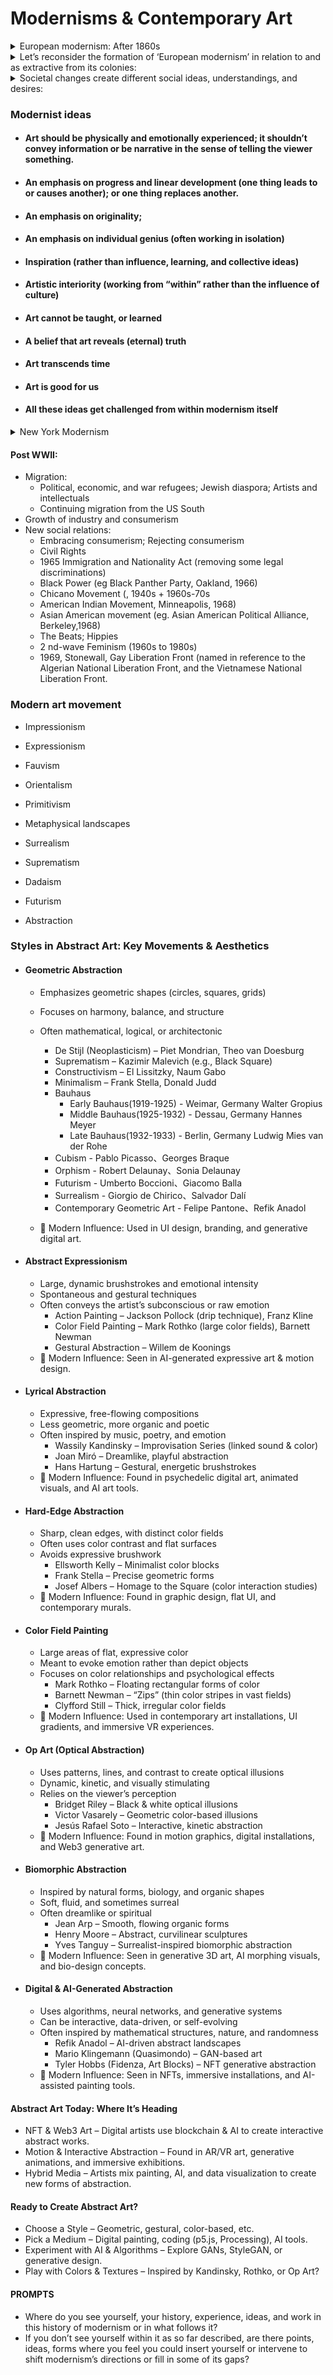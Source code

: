 # Modernisms & Contemporary Art
<details>
  <summary>European modernism: After 1860s</summary>

- Industrialization:
- First Industrial Revolution: 1760s
- Second Industrial Revolution: 1850s
    - Growth of cities; large-scale factories; inventions of the cotton gin, sheet glass, steam
    power, cement, iron, steel, gas lighting, building of ships, railways, and roads;
    - Changes in social relations, ending of feudal systems, and growth of a middle-class,
    wider patronage of the arts;
    - inventions in photography (Joseph Nicéphore Niépce, 1922/26; Louis-Jacques-Mandé
    Daguerre (glass plate), 1839; William Henry Fox Talbot (paper negative), 1839...);
    - invention of paint tubes (1841);
    - Scientific inventions and changing ideas;
    - The spread of secular thought;
</details>

<details>
    <summary>Let’s reconsider the formation of ‘European modernism’ in relation to and as extractive from its colonies:</summary>

- Industrialization:
    -  Wealth developed from slavery;
    -  Wealth developed from raw materials from colonies;
    -  Industrialization concentrated in Europe by de-industrializing other regions (through
    taxes, removal of raw materials, trade treaties, sanctions, wars)
    -  Development of shipping industries;
    -  Growth of port cities connected to shipping (gold, silver, slaves, cotton, spices, ores,
    wood, etc);
    -  Migration to port cities and across seas;
    -  Wealth used to create museums to house and display colonial artefacts;
    -  Wider patronage of the arts, museums and salons to display art to the public;
    -  Artists traveling to different colonized countries (Gauguin, Pechstein, Matisse, ...)
    -  Artists gaining access to artefacts from around the world (Rousseau, Picasso...)
</details>

<details>
    <summary>Societal changes create different social ideas, understandings, and desires:</summary>

- The rise of the middle classes (the bourgeoisie);
- theories of social relations through economies:
    - Adam Smith (The Wealth of Nations, 1776, capitalism and the division of labor)
    - Karl Marx (Das Kapital, 1867-1883, analysis of capital and development of communism and socialism)
- theories of social relations through biology (Charles Darwin, On the Origin of
Species,1859);
- theories of social relations through psychology (Sigmund Freud: psychoanalysis,
dreams, repression, the unconscious, sexuality, the Id, Ego, etc)
- The conflict of class (away from monarchy and towards the middle and working classes)
- The idea that Europe had run its course/the search elsewhere for new forms
    -  Orientalism; primitivism
- The influence of urban life and technology
- The trajectory away from depicting history
    - away from mythology
    - away from naturalism and realism
- The trajectory towards depicting the present, and its many changes
    - towards experimentation
    - towards the new
    - towards flatness
    - towards abstraction
- Impressionism (France) 1860s (the breakdown of the image through color); Pointillism,
1886, develops out of Impressionism,
- Expressionism (expressing the artist’s inner feelings), beginning in early 1900s
    - German expressionism: Die Brucke (The Bridge), 1905-13
    - German expressionism: Die Blaue Reiter (The Blue Rider), 1912-14
- Fauvism (France), approx. 1905-1910, (the expansion of color)
- Cubism (Paris) (the breakdown of form)
- Constructivism (Russia), 1915, art In service to revolution
- Suprematism (Russia), 1913 (“the supremacy of pure artistic feeling” Kasimir Malevich)
- Surrealism (interiority, dreams, and the influence of Sigmund Freud’s The Interpretation of
Dreams, 1899; and later, Carl Jung’s ideas of archetypes and the “collective unconscious”)
- Futurism (Italy), 1909-1918
- Found materials, collage, assemblage (Paris, Germany) and the Readymade (New York)
- Abstract Expressionism (New York), 1940s – 1950s
</details>

### Modernist ideas
- #### Art should be physically and emotionally experienced; it shouldn’t convey information or be narrative in the sense of telling the viewer something.
- #### An emphasis on progress and linear development (one thing leads to or causes another); or one thing replaces another.
- #### An emphasis on originality;
- #### An emphasis on individual genius (often working in isolation)
- #### Inspiration (rather than influence, learning, and collective ideas)
- #### Artistic interiority (working from “within” rather than the influence of culture)
- #### Art cannot be taught, or learned
- #### A belief that art reveals (eternal) truth
- #### Art transcends time
- #### Art is good for us
- #### All these ideas get challenged from within modernism itself


<details>
    <summary>New York Modernism</summary>
#### D.T. SUZUKI (1870–1966), writes Richard M. Jaffe, was “one of the most culturally influential Asians - In a seven-decade globe-trotting career, Suzuki almost single-handedly introduced Zen to the West while promoting the preservation of Buddhism in Asia.
- He became the world’s foremost authority on the subject, the most
identifiable representative of Japanese culture, and even a spokesperson for Asians generally in the Western, white maledominated world of intellectuals.
- Then in 1956, pocket-sized paperback editions of his Englishlanguage writings brought the 86-year-old Suzuki celebrity status.
- With Martin Heidegger, Carl Jung, John Cage, and the Beats among the countless artists, scholars, and seekers who admired him, Suzuki had a huge impact on 20th-century global thought.
#### A decade after World War II, a new culture was emerging, one in which waves of products targeted at a growing class of consumers were advertised on TV, in magazines and newspapers, and on larger-than-life billboards.
- Artists around the world were inspired by this explosion of mass media and began to
use it as source material, repurposing commercial images and depicting familiar
subjects, from everyday objects to the stars and stories that populated the front page.
- Yet there was no single approach: artists both celebrated and criticized the era’s surge
of consumerism.
- In 1957, the British artist Richard Hamilton tried to summarize these new tendencies
by coining the term “Pop Art,” describing it to friends as “Popular (designed for a mass
audience), Transient (short-term solution), Expendable (easily forgotten), Low cost,
Mass produced, Young (aimed at youth), Witty, Sexy, Gimmicky, Glamorous, Big
Business.”
</details>

#### Post WWII:
- Migration:
   - Political, economic, and war refugees; Jewish diaspora; Artists and
intellectuals
   - Continuing migration from the US South
- Growth of industry and consumerism
- New social relations:
   - Embracing consumerism; Rejecting consumerism
   - Civil Rights
   - 1965 Immigration and Nationality Act (removing some legal discriminations)
   - Black Power (eg Black Panther Party, Oakland, 1966)
   - Chicano Movement (, 1940s + 1960s-70s
   - American Indian Movement, Minneapolis, 1968)
   - Asian American movement (eg. Asian American Political Alliance, Berkeley,1968)
   - The Beats; Hippies
   - 2 nd-wave Feminism (1960s to 1980s)
   - 1969, Stonewall, Gay Liberation Front (named in reference to the Algerian
National Liberation Front, and the Vietnamese National Liberation Front.
### Modern art movement
- Impressionism
- Expressionism
- Fauvism
- Orientalism
- Primitivism
- Metaphysical landscapes
- Surrealism 
- Suprematism
- Dadaism
- Futurism

- Abstraction
### Styles in Abstract Art: Key Movements & Aesthetics
- #### Geometric Abstraction
    - Emphasizes geometric shapes (circles, squares, grids)
    - Focuses on harmony, balance, and structure
    - Often mathematical, logical, or architectonic
        - De Stijl (Neoplasticism) – Piet Mondrian, Theo van Doesburg
        - Suprematism – Kazimir Malevich (e.g., Black Square)
        - Constructivism – El Lissitzky, Naum Gabo
        - Minimalism – Frank Stella, Donald Judd
        - Bauhaus
            - Early Bauhaus(1919-1925) - Weimar, Germany Walter Gropius
            - Middle Bauhaus(1925-1932) - Dessau, Germany Hannes Meyer
            - Late Bauhaus(1932-1933) - Berlin, Germany	Ludwig Mies van der Rohe
        - Cubism - Pablo Picasso、Georges Braque
        - Orphism - Robert Delaunay、Sonia Delaunay
        - Futurism - Umberto Boccioni、Giacomo Balla
        - Surrealism - Giorgio de Chirico、Salvador Dalí
        - Contemporary Geometric Art - Felipe Pantone、Refik Anadol

    - 🔹 Modern Influence: Used in UI design, branding, and generative digital art.
- #### Abstract Expressionism
    - Large, dynamic brushstrokes and emotional intensity
    - Spontaneous and gestural techniques
    - Often conveys the artist’s subconscious or raw emotion
        - Action Painting – Jackson Pollock (drip technique), Franz Kline
        - Color Field Painting – Mark Rothko (large color fields), Barnett Newman
        - Gestural Abstraction – Willem de Koonings
    - 🔹 Modern Influence: Seen in AI-generated expressive art & motion design.
- #### Lyrical Abstraction
    - Expressive, free-flowing compositions
    - Less geometric, more organic and poetic
    - Often inspired by music, poetry, and emotion
        - Wassily Kandinsky – Improvisation Series (linked sound & color)
        - Joan Miró – Dreamlike, playful abstraction
        - Hans Hartung – Gestural, energetic brushstrokes
    - 🔹 Modern Influence: Found in psychedelic digital art, animated visuals, and AI art tools.
- #### Hard-Edge Abstraction
    - Sharp, clean edges, with distinct color fields
    - Often uses color contrast and flat surfaces
    - Avoids expressive brushwork
        - Ellsworth Kelly – Minimalist color blocks
        - Frank Stella – Precise geometric forms
        - Josef Albers – Homage to the Square (color interaction studies)
    - 🔹 Modern Influence: Found in graphic design, flat UI, and contemporary murals.
- #### Color Field Painting 
    - Large areas of flat, expressive color
    - Meant to evoke emotion rather than depict objects
    - Focuses on color relationships and psychological effects
        - Mark Rothko – Floating rectangular forms of color
        - Barnett Newman – “Zips” (thin color stripes in vast fields)
        - Clyfford Still – Thick, irregular color fields
    - 🔹 Modern Influence: Used in contemporary art installations, UI gradients, and immersive VR experiences.    
- #### Op Art (Optical Abstraction)
    - Uses patterns, lines, and contrast to create optical illusions
    - Dynamic, kinetic, and visually stimulating
    - Relies on the viewer’s perception
        - Bridget Riley – Black & white optical illusions
        - Victor Vasarely – Geometric color-based illusions
        - Jesús Rafael Soto – Interactive, kinetic abstraction
    - 🔹 Modern Influence: Found in motion graphics, digital installations, and Web3 generative art.
- #### Biomorphic Abstraction
    - Inspired by natural forms, biology, and organic shapes
    - Soft, fluid, and sometimes surreal
    - Often dreamlike or spiritual
        - Jean Arp – Smooth, flowing organic forms
        - Henry Moore – Abstract, curvilinear sculptures
        - Yves Tanguy – Surrealist-inspired biomorphic abstraction
    - 🔹 Modern Influence: Seen in generative 3D art, AI morphing visuals, and bio-design concepts.
- #### Digital & AI-Generated Abstraction
    - Uses algorithms, neural networks, and generative systems
    - Can be interactive, data-driven, or self-evolving
    - Often inspired by mathematical structures, nature, and randomness
        - Refik Anadol – AI-driven abstract landscapes
        - Mario Klingemann (Quasimondo) – GAN-based art
        - Tyler Hobbs (Fidenza, Art Blocks) – NFT generative abstraction
    - 🔹 Modern Influence: Seen in NFTs, immersive installations, and AI-assisted painting tools.
#### Abstract Art Today: Where It’s Heading
- NFT & Web3 Art – Digital artists use blockchain & AI to create interactive abstract works.
- Motion & Interactive Abstraction – Found in AR/VR art, generative animations, and immersive exhibitions.
- Hybrid Media – Artists mix painting, AI, and data visualization to create new forms of abstraction.
#### Ready to Create Abstract Art?
- Choose a Style – Geometric, gestural, color-based, etc.
- Pick a Medium – Digital painting, coding (p5.js, Processing), AI tools.
- Experiment with AI & Algorithms – Explore GANs, StyleGAN, or generative design.
- Play with Colors & Textures – Inspired by Kandinsky, Rothko, or Op Art?
#### PROMPTS
- Where do you see yourself, your history, experience, ideas, and work in
this history of modernism or in what follows it?
- If you don’t see yourself within it as so far described, are there points,
ideas, forms where you feel you could insert yourself or intervene to
shift modernism’s directions or fill in some of its gaps?

